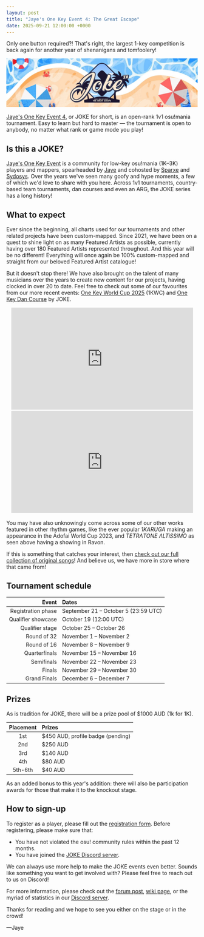 ```yaml
---
layout: post
title: "Jaye's One Key Event 4: The Great Escape"
date: 2025-09-21 12:00:00 +0000
---
```


Only one button required?! That's right, the largest 1-key competition is back again for another year of shenanigans and tomfoolery!

![](/wiki/shared/news/2025-09-21-joke-4-registrations-now-open/banner.jpg)

[Jaye's One Key Event 4](https://osu.ppy.sh/community/forums/topics/2131047), or JOKE for short, is an open-rank 1v1 osu!mania tournament. Easy to learn but hard to master — the tournament is open to anybody, no matter what rank or game mode you play!

## Is this a JOKE?

[Jaye's One Key Event](/wiki/Tournaments/JOKE) is a community for low-key osu!mania (1K–3K) players and mappers, spearheaded by [Jaye](https://osu.ppy.sh/users/4841352) and cohosted by [Sparxe](https://osu.ppy.sh/users/5750235) and [Sydosys](https://osu.ppy.sh/users/17523947). Over the years we've seen many goofy and hype moments, a few of which we'd love to share with you here. Across 1v1 tournaments, country-based team tournaments, dan courses and even an ARG, the JOKE series has a long history!

## What to expect

Ever since the beginning, all charts used for our tournaments and other related projects have been custom-mapped. Since 2021, we have been on a quest to shine light on as many Featured Artists as possible, currently having over 180 Featured Artists represented throughout. And this year will be no different! Everything will once again be 100% custom-mapped and straight from our beloved Featured Artist catalogue!

But it doesn't stop there! We have also brought on the talent of many musicians over the years to create new content for our projects, having clocked in over 20 to date. Feel free to check out some of our favourites from our more recent events: [One Key World Cup 2025](/wiki/Tournaments/JOKE/1KWC_2025) (1KWC) and [One Key Dan Course](https://osu.ppy.sh/beatmapsets/2234187) by JOKE.

<div align="center" class="osu-md__paragraph">
    <iframe width="95%" style="aspect-ratio: 16 / 9;" src="https://www.youtube.com/embed/APEP1ftZFA4" frameborder="0" allowfullscreen></iframe>
</div>

<div align="center" class="osu-md__paragraph">
    <iframe width="95%" style="aspect-ratio: 16 / 9;" src="https://www.youtube.com/embed/lGoWLWbLBfk" frameborder="0" allowfullscreen></iframe>
</div>

You may have also unknowingly come across some of our other works featured in other rhythm games, like the ever popular *1KARUGA* making an appearance in the Adofai World Cup 2023, and *TETRΛTONE ΛLTiSSiMO* as seen above having a showing in Ravon.

If this is something that catches your interest, then [check out our full collection of original songs](https://soundcloud.com/joke-official/sets/joke-customs)! And believe us, we have more in store where that came from!

## Tournament schedule

| Event | Dates |
| --: | :-- |
| Registration phase | September 21 – October 5 (23:59 UTC) |
| Qualifier showcase | October 19 (12:00 UTC) |
| Qualifier stage | October 25 – October 26 |
| Round of 32 | November 1 – November 2 |
| Round of 16 | November 8 – November 9 |
| Quarterfinals | November 15 – November 16 |
| Semifinals | November 22 – November 23 |
| Finals | November 29 – November 30 |
| Grand Finals | December 6 – December 7 |

## Prizes

As is tradition for JOKE, there will be a prize pool of $1000 AUD (1k for 1K).

| Placement | Prizes |
| :-: | :-- |
| 1st | $450 AUD, profile badge (pending) |
| 2nd | $250 AUD |
| 3rd | $140 AUD |
| 4th | $80 AUD |
| 5th-6th | $40 AUD |

As an added bonus to this year's addition: there will also be participation awards for those that make it to the knockout stage.

## How to sign-up

To register as a player, please fill out the [registration form](https://forms.gle/RSTkEtmBrBJ8wxVr8). Before registering, please make sure that:

- You have not violated the osu! community rules within the past 12 months.
- You have joined the [JOKE Discord server](https://discord.com/invite/35kN3dF).

We can always use more help to make the JOKE events even better. Sounds like something you want to get involved with? Please feel free to reach out to us on Discord!

For more information, please check out the [forum post](https://osu.ppy.sh/community/forums/topics/2131047), [wiki page](/wiki/Tournaments/JOKE/4), or the myriad of statistics in our [Discord server](https://discord.gg/35kN3dF). 

Thanks for reading and we hope to see you either on the stage or in the crowd!

—Jaye

